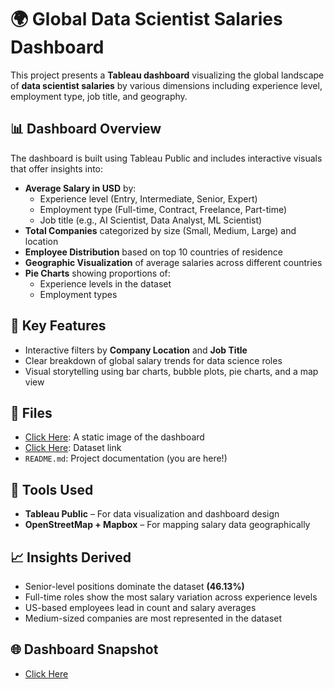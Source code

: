 # 🌍 Global Data Scientist Salaries Dashboard

This project presents a **Tableau dashboard** visualizing the global landscape of **data scientist salaries** by various dimensions including experience level, employment type, job title, and geography.

## 📊 Dashboard Overview

The dashboard is built using Tableau Public and includes interactive visuals that offer insights into:

- **Average Salary in USD** by:
  - Experience level (Entry, Intermediate, Senior, Expert)
  - Employment type (Full-time, Contract, Freelance, Part-time)
  - Job title (e.g., AI Scientist, Data Analyst, ML Scientist)
- **Total Companies** categorized by size (Small, Medium, Large) and location
- **Employee Distribution** based on top 10 countries of residence
- **Geographic Visualization** of average salaries across different countries
- **Pie Charts** showing proportions of:
  - Experience levels in the dataset
  - Employment types

## 📍 Key Features

- Interactive filters by **Company Location** and **Job Title**
- Clear breakdown of global salary trends for data science roles
- Visual storytelling using bar charts, bubble plots, pie charts, and a map view

## 📁 Files

- <a href="Screenshot (64).png">Click Here</a>: A static image of the dashboard
- <a href="data_scientists_salaries.xlsx">Click Here</a>: Dataset link
- `README.md`: Project documentation (you are here!)

## 📌 Tools Used

- **Tableau Public** – For data visualization and dashboard design
- **OpenStreetMap + Mapbox** – For mapping salary data geographically

## 📈 Insights Derived

- Senior-level positions dominate the dataset **(46.13%)**
- Full-time roles show the most salary variation across experience levels
- US-based employees lead in count and salary averages
- Medium-sized companies are most represented in the dataset

## 🌐 Dashboard Snapshot

- <a href="https://github.com/nextgautam/Data_Scientists_Salaries_Analysis/blob/main/Screenshot%20(64).png">Click Here</a>

